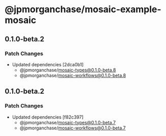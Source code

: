 # @jpmorganchase/mosaic-example-mosaic

## 0.1.0-beta.2

### Patch Changes

- Updated dependencies [2dca0b1]
  - @jpmorganchase/mosaic-types@0.1.0-beta.8
  - @jpmorganchase/mosaic-workflows@0.1.0-beta.8

## 0.1.0-beta.2

### Patch Changes

- Updated dependencies [f82c397]
  - @jpmorganchase/mosaic-types@0.1.0-beta.7
  - @jpmorganchase/mosaic-workflows@0.1.0-beta.7
